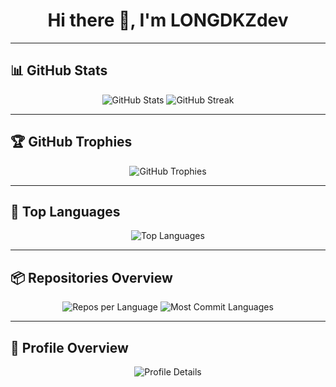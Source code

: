 <h1 align="center">Hi there 👋, I'm LONGDKZdev</h1>

---

## 📊 GitHub Stats

<p align="center">
  <img src="https://github-readme-stats.vercel.app/api?username=LONGDKZdev&show_icons=true&theme=github_dark" alt="GitHub Stats" />
  <img src="https://streak-stats.demolab.com?user=LONGDKZdev&theme=github_dark" alt="GitHub Streak" />
</p>

---

## 🏆 GitHub Trophies

<p align="center">
  <img src="https://github-profile-trophy.vercel.app/?username=LONGDKZdev&theme=darkhub&no-frame=true" alt="GitHub Trophies" />
</p>

---

## 🧠 Top Languages

<p align="center">
  <img src="https://github-readme-stats.vercel.app/api/top-langs/?username=LONGDKZdev&layout=compact&theme=github_dark" alt="Top Languages" />
</p>

---

## 📦 Repositories Overview

<p align="center">
  <img src="https://github-profile-summary-cards.vercel.app/api/cards/repos-per-language?username=LONGDKZdev&theme=github_dark" alt="Repos per Language" />
  <img src="https://github-profile-summary-cards.vercel.app/api/cards/most-commit-language?username=LONGDKZdev&theme=github_dark" alt="Most Commit Languages" />
</p>

---

## 🧮 Profile Overview

<p align="center">
  <img src="https://github-profile-summary-cards.vercel.app/api/cards/profile-details?username=LONGDKZdev&theme=github_dark" alt="Profile Details" />
</p>

